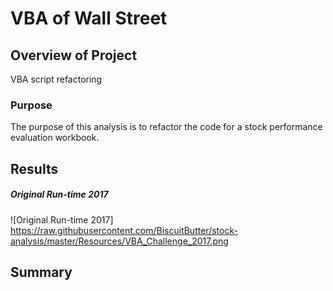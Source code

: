 # VBA of Wall Street

## Overview of Project
VBA script refactoring

### Purpose
The purpose of this analysis is to refactor the code for a stock performance evaluation workbook.

## Results

##### Original Run-time 2017
![Original Run-time 2017] https://raw.githubusercontent.com/BiscuitButter/stock-analysis/master/Resources/VBA_Challenge_2017.png

## Summary
